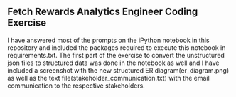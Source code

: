 ## Fetch Rewards Analytics Engineer Coding Exercise
I have answered most of the prompts on the iPython notebook in this repository and included the packages required to execute this notebook in requirements.txt.
The first part of the exercise to convert the unstructured json files to structured data was done in the notebook as well and I have included a screenshot with the new structured ER diagram(er_diagram.png) as well as the text file(stakeholder_communication.txt) with the email communication to the respective stakeholders. 
